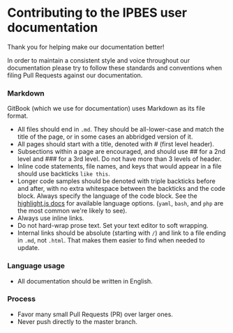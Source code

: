 # Contributing to the IPBES user documentation

Thank you for helping make our documentation better!

In order to maintain a consistent style and voice throughout our documentation please try to follow these standards and conventions when filing Pull Requests against our documentation.

### Markdown

GitBook \(which we use for documentation\) uses Markdown as its file format.

* All files should end in `.md`. They should be all-lower-case and match the title of the page, or in some cases an abbridged version of it.
* All pages should start with a title, denoted with \# \(first level header\).
* Subsections within a page are encouraged, and should use \#\# for a 2nd level and \#\#\# for a 3rd level. Do not have more than 3 levels of header.
* Inline code statements, file names, and keys that would appear in a file should use backticks `like this`.
* Longer code samples should be denoted with triple backticks before and after, with no extra whitespace between the backticks and the code block. Always specify the language of the code block. See the [highlight.js docs](https://highlightjs.org/static/demo/) for available language options. \(`yaml`, `bash`, and `php` are the most common we're likely to see\).
* Always use inline links.
* Do not hard-wrap prose text. Set your text editor to soft wrapping.
* Internal links should be absolute \(starting with `/`\) and link to a file ending in `.md`, not `.html`. That makes them easier to find when needed to update.

### Language usage

* All documentation should be written in English.

### Process

* Favor many small Pull Requests \(PR\) over larger ones.
* Never push directly to the master branch.

